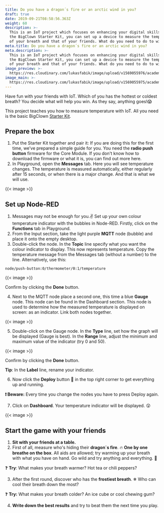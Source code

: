 ```yaml
---
title: Do you have a dragon´s fire or an arctic wind in you?
draft: true
date: 2019-09-21T08:58:56.363Z
weight: 60
description: >-
  This is an IoT project which focuses on enhancing your digital skills. With
  the BigClown Starter Kit, you can set up a device to measure the temperature
  of your breath and that of your friends. What do you need to do to win?
meta.title: Do you have a dragon´s fire or an arctic wind in you?
meta.description: >-
  This is an IoT project which focuses on enhancing your digital skills. With
  the BigClown Starter Kit, you can set up a device to measure the temperature
  of your breath and that of your friends. What do you need to do to win?
image_preview: >-
  https://res.cloudinary.com/lukasfabik/image/upload/v1569055976/academy/do-you-have-dragons-fire-or-an-artic-wind-in-you/image4.png
image_main: >-
  https://res.cloudinary.com/lukasfabik/image/upload/v1569055975/academy/do-you-have-dragons-fire-or-an-artic-wind-in-you/image5.png
---
```

Have fun with your friends with IoT. Which of you has the hottest or coldest breath? You decide what will help you win. As they say, anything goes!😱

This project teaches you how to measure temperature with IoT. All you need is the basic BigClown [Starter Kit](https://shop.bigclown.com/starter-kit/). 

## Prepare the box

1. Put the Starter Kit together and pair it: If you are doing this for the first time,  we’ve prepared a simple guide for you. You need the **radio push button** firmware for the Core Module. If you don't know how to download the firmware or what it is, you can find out more here.  
2. In Playground, open the **Messages** tab. Here you will see temperature changes. The temperature is measured automatically, either regularly after 15 seconds, or when there is a major change. And that is what we will use. 

{{< image >}}    

## **Set up Node-RED**

1. Messages may not be enough for you.✌️ Set up your own colour temperature indicator with the bubbles in Node-RED. Firstly, click on the **Functions** tab in Playground.
2. From the Input section, take the light purple **MQTT** node (bubble) and place it onto the empty desktop.
3. Double-click the node. In the **Topic** line specify what you want the colour indicator to display. This now represents temperature. Copy the temperature message from the Messages tab (without a number) to the line. Alternatively, use this:  


```
node/push-button:0/thermometer/0:1/temperature
```

{{< image >}}    

Confirm by clicking the **Done** button.

4. Next to the MQTT node place a second one, this time a blue **Gauge** node. This node can be found in the Dashboard section. This node is used to determine how the measured temperature is displayed on screen: as an indicator. Link both nodes together.

{{< image >}}  

5. Double-click on the Gauge node. In the **Type** line, set how the graph will be displayed (Gauge is best). In the **Range** line, adjust the minimum and maximum value of the indicator (try 0 and 50). 

{{< image >}}  

Confirm by clicking the **Done** button.

**Tip**: In the **Label** line, rename your indicator.

6. Now click the **Deploy** button 🚨 in the top right corner to get everything up and running.

**❗ Beware:** Every time you change the nodes you have to press Deploy again.

7. Click on **Dashboard**. Your temperature indicator will be displayed. 😲  

{{< image >}}  

## Start the game with your friends

1. **Sit with your friends at a table.**
2. First of all, measure who's hiding their **dragon´s fire**. 🔥 **One by one breathe on the box**. All aids are allowed; try warming up your breath with what you have on hand. Go wild and try anything and everything. 🙌 

❓ **Try**: What makes your breath warmer? Hot tea or chili peppers?

3. After the first round, discover who has the **frostiest breath**. ❄ Who can cool their breath down the most?

❓  **Try:** What makes your breath colder? An ice cube or cool chewing gum?

4. **Write down the best results** and try to beat them the next time you play. 

##
